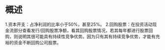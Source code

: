 # 概述
1.资本开支：占净利润的比率小于50%，甚至25%。
2.回购股票：在投资活动现金流部分查看发行/回购股票净额，看其回购股票情况，若其每年都进行股票回购，则说明其很可能具有持续性竞争优势。因为只有其有持续竞争优势，才能有充裕的资金不断回购公司股票。